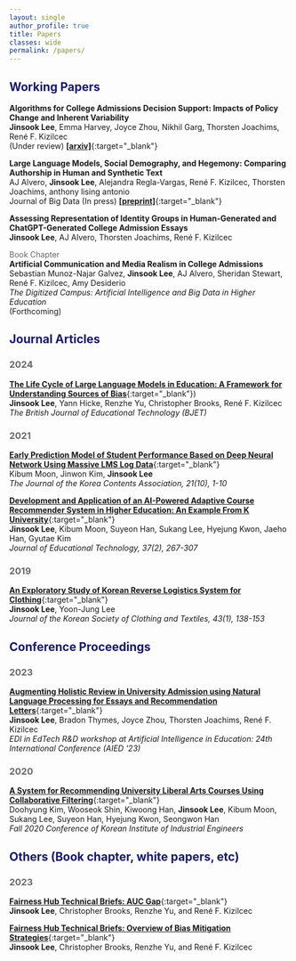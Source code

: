 ```yaml
---
layout: single
author_profile: true
title: Papers
classes: wide
permalink: /papers/
---
```


<style>
r { color: Red }
o { color: Orange }
dgr { color: DimGrey }
mdb { color: MidnightBlue }
</style>

## <mdb>Working Papers</mdb>

**Algorithms for College Admissions Decision Support: Impacts of Policy Change and Inherent Variability**\
**Jinsook Lee**, Emma Harvey, Joyce Zhou, Nikhil Garg, Thorsten Joachims, René F. Kizilcec\
(Under review) [**[arxiv]**](https://arxiv.org/abs/2407.11199){:target="_blank"}

**Large Language Models, Social Demography, and Hegemony: Comparing Authorship in Human and Synthetic Text**\
AJ Alvero, **Jinsook Lee**, Alejandra Regla-Vargas, René F. Kizilcec, Thorsten Joachims, anthony lising antonio\
Journal of Big Data (In press) [**[preprint]**](https://osf.io/preprints/socarxiv/qfx4a){:target="_blank"}

**Assessing Representation of Identity Groups in Human-Generated and ChatGPT-Generated College Admission Essays**\
**Jinsook Lee**, AJ Alvero, Thorsten Joachims, René F. Kizilcec

<dgr>Book Chapter</dgr>\
**Artificial Communication and Media Realism in College Admissions**\
Sebastian Munoz-Najar Galvez, **Jinsook Lee**, AJ Alvero, Sheridan Stewart, René F. Kizilcec, Amy Desiderio\
*The Digitized Campus: Artificial Intelligence and Big Data in Higher Education*\
(Forthcoming)


## <mdb>Journal Articles</mdb>
### <dgr>2024</dgr>
[**The Life Cycle of Large Language Models in Education: A Framework for Understanding Sources of Bias**](https://bera-journals.onlinelibrary.wiley.com/doi/10.1111/bjet.13505){:target="_blank"})\
**Jinsook Lee**, Yann Hicke, Renzhe Yu, Christopher Brooks, René F. Kizilcec\
*The British Journal of Educational Technology (BJET)* 

### <dgr>2021</dgr>
[**Early Prediction Model of Student Performance Based on Deep Neural Network Using Massive LMS Log Data**](https://koreascience.kr/article/JAKO202131541825407.page){:target="_blank"}\
Kibum Moon, Jinwon Kim, **Jinsook Lee**\
*The Journal of the Korea Contents Association, 21(10), 1-10*

[**Development and Application of an AI-Powered Adaptive Course Recommender System in Higher Education: An Example From K University**](https://www.researchgate.net/publication/352876624_Development_and_Application_of_an_AI-Powered_Adaptive_Course_Recommender_System_in_Higher_Education_An_Example_from_K_University){:target="_blank"}\
**Jinsook Lee**, Kibum Moon, Suyeon Han, Sukang Lee, Hyejung Kwon, Jaeho Han, Gyutae Kim\
*Journal of Educational Technology, 37(2), 267-307*

### <dgr>2019</dgr>
[**An Exploratory Study of Korean Reverse Logistics System for Clothing**](https://koreascience.kr/article/JAKO201912761598869.pdf){:target="_blank"}\
**Jinsook Lee**, Yoon-Jung Lee\
*Journal of the Korean Society of Clothing and Textiles, 43(1), 138-153*

## <mdb>Conference Proceedings</mdb>
### <dgr>2023</dgr>
[**Augmenting Holistic Review in University Admission using Natural Language Processing for Essays and Recommendation Letters**](https://arxiv.org/pdf/2306.17575.pdf){:target="_blank"}\
**Jinsook Lee**, Bradon Thymes, Joyce Zhou, Thorsten Joachims, René F. Kizilcec\
*EDI in EdTech R&D workshop at Artificial Intelligence in Education: 24th International Conference (AIED '23)*

### <dgr>2020</dgr>
[**A System for Recommending University Liberal Arts Courses Using Collaborative Filtering**](https://www.dbpia.co.kr/Journal/articleDetail?nodeId=NODE10505801){:target="_blank"}\
Doohyung Kim, Wooseok Shin, Kiwoong Han, **Jinsook Lee**, Kibum Moon, Sukang Lee, Suyeon Han, Hyejung Kwon, Seongwon Han\
*Fall 2020 Conference of Korean Institute of Industrial Engineers*

## <mdb>Others (Book chapter, white papers, etc)</mdb>
### <dgr>2023</dgr>
[**Fairness Hub Technical Briefs: AUC Gap**](https://arxiv.org/pdf/2309.12371){:target="_blank"}\
**Jinsook Lee**, Christopher Brooks, Renzhe Yu, and René F. Kizilcec

[**Fairness Hub Technical Briefs: Overview of Bias Mitigation Strategies**](https://osf.io/jtb5n){:target="_blank"}\
**Jinsook Lee**, Christopher Brooks, Renzhe Yu, and René F. Kizilcec

